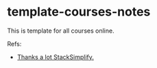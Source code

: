 # template-courses-notes
This is template for all courses online. 

Refs: 
- [Thanks a lot StackSimplify.](https://github.com/stacksimplify/)

